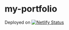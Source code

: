 # my-portfolio
Deployed on 
[![Netlify Status](https://api.netlify.com/api/v1/badges/787c5d1f-502b-4568-83e4-1e850a9324bb/deploy-status)](https://app.netlify.com/sites/ramyabn/deploys)
